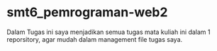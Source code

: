 ﻿# smt6_pemrograman-web2
Dalam Tugas ini saya menjadikan semua tugas mata kuliah ini dalam 1 reporsitory, agar mudah dalam management file tugas saya.
